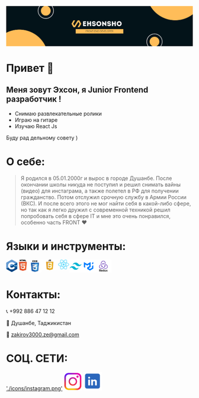 <img src='./git banner.png'/>

# Привет 👋

## Меня зовут Эхсон, я Junior Frontend разработчик !

- Снимаю развлекательные ролики
- Играю на гитаре
- Изучаю React Js

Буду рад дельному совету )

#

# О себе:

> Я родился в 05.01.2000г
> и вырос в городе Душанбе.
> После окончании школы никуда не поступил и решил снимать вайны (видео) для инстаграма, а также полетел в РФ для получении гражданство. Потом отслужил срочную службу в Армии России (ВКС).
> И после всего этого не мог найти себя в какой-либо сфере, но так как я легко дружил с современной техникой
> решил попробовать себя в сфере IT и мне это очень понравился, особенно часть FRONT ♥

# Языки и инструменты:

<img align='left' src="./icons/C++.png" width='30px'/>
<img align='left' src="./icons/html.png" width='30px'/>
<img align='left' src="./icons/css.png" width='35px'/>
<img align='left' src="./icons/js.png" width='45px'/>
<img align='left' src="./icons/React.png" width='30px'/>
<img align='left' src="./icons/Tailwind.png" width='35px'/>
<img align='left' src="./icons/MUI logo.png" width='35px'/>
<img  src="./icons/Redux.png" width='45px'/>
 
# 
# Контакты:

📞 +992 886 47 12 12

📍 Душанбе, Таджикистан

📧 zakirov3000.ze@gmail.com

#

# СОЦ. СЕТИ:

['./icons/instagram.png']('https://www.instagram.com/ehsonback/')
[<img src='./icons/instagram.png' width='48px'/>]('https://www.instagram.com/ehsonback/')
[<img src='./icons/Linked in.png' width='50px'/>]('https://www.linkedin.com/in/ehson-zokirov/')